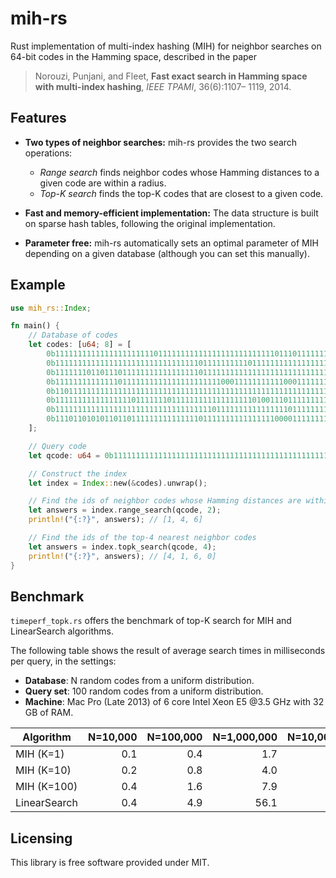# mih-rs

Rust implementation of multi-index hashing (MIH) for neighbor searches on 64-bit codes in the Hamming space, described in the paper

> Norouzi, Punjani, and Fleet, **Fast exact search in Hamming space with multi-index hashing**, *IEEE TPAMI*, 36(6):1107– 1119, 2014.

## Features

- **Two types of neighbor searches:** mih-rs provides the two search operations:
  - *Range search* finds neighbor codes whose Hamming distances to a given code are within a radius.
  - *Top-K search* finds the top-K codes that are closest to a given code.

- **Fast and memory-efficient implementation:** The data structure is built on sparse hash tables, following the original implementation.

- **Parameter free:** mih-rs automatically sets an optimal parameter of MIH depending on a given database (although you can set this manually).

## Example

```rust
use mih_rs::Index;

fn main() {
    // Database of codes
    let codes: [u64; 8] = [
        0b1111111111111111111111011111111111111111111111111011101111111111, // #zeros = 3
        0b1111111111111111111111111111111101111111111011111111111111111111, // #zeros = 2
        0b1111111011011101111111111111111101111111111111111111111111111111, // #zeros = 4
        0b1111111111111101111111111111111111111000111111111110001111111110, // #zeros = 8
        0b1101111111111111111111111111111111111111111111111111111111111111, // #zeros = 1
        0b1111111111111111101111111011111111111111111101001110111111111111, // #zeros = 6
        0b1111111111111111111111111111111111101111111111111111011111111111, // #zeros = 2
        0b1110110101011011011111111111111101111111111111111000011111111111, // #zeros = 11
    ];

    // Query code
    let qcode: u64 = 0b1111111111111111111111111111111111111111111111111111111111111111;

    // Construct the index
    let index = Index::new(&codes).unwrap();

    // Find the ids of neighbor codes whose Hamming distances are within 2
    let answers = index.range_search(qcode, 2);
    println!("{:?}", answers); // [1, 4, 6]

    // Find the ids of the top-4 nearest neighbor codes
    let answers = index.topk_search(qcode, 4);
    println!("{:?}", answers); // [4, 1, 6, 0]
}
```

## Benchmark

`timeperf_topk.rs` offers the benchmark of top-K search for MIH and LinearSearch algorithms.

The following table shows the result of average search times in milliseconds per query, in the settings:

- **Database**: N random codes from a uniform distribution.
- **Query set**: 100 random codes from a uniform distribution.
- **Machine**: Mac Pro (Late 2013) of 6 core Intel Xeon E5 @3.5 GHz with 32 GB of RAM.

| Algorithm    | N=10,000 | N=100,000 | N=1,000,000 | N=10,000,000 |
| ------------ | -------: | --------: | ----------: | -----------: |
| MIH (K=1)    |      0.1 |       0.4 |         1.7 |          6.5 |
| MIH (K=10)   |      0.2 |       0.8 |         4.0 |         13.6 |
| MIH (K=100)  |      0.4 |       1.6 |         7.9 |         32.0 |
| LinearSearch |      0.4 |       4.9 |        56.1 |        701.4 |

## Licensing

This library is free software provided under MIT.

